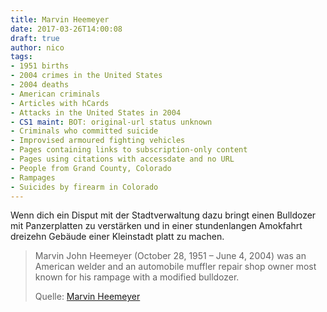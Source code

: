 ```yaml
---
title: Marvin Heemeyer
date: 2017-03-26T14:00:08
draft: true
author: nico
tags: 
- 1951 births
- 2004 crimes in the United States
- 2004 deaths
- American criminals
- Articles with hCards
- Attacks in the United States in 2004
- CS1 maint: BOT: original-url status unknown
- Criminals who committed suicide
- Improvised armoured fighting vehicles
- Pages containing links to subscription-only content
- Pages using citations with accessdate and no URL
- People from Grand County, Colorado
- Rampages
- Suicides by firearm in Colorado
---
```


Wenn dich ein Disput mit der Stadtverwaltung dazu bringt einen Bulldozer mit Panzerplatten zu verstärken und in einer stundenlangen Amokfahrt dreizehn Gebäude einer Kleinstadt platt zu machen.

> Marvin John Heemeyer (October 28, 1951 – June 4, 2004) was an American welder
> and an automobile muffler repair shop owner most known for his rampage with a
> modified bulldozer.
>
> Quelle: [Marvin Heemeyer](https://en.wikipedia.org/wiki/Marvin_Heemeyer)
